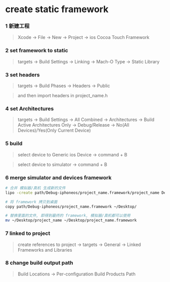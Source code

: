 # create static framework

### 1 新建工程

> Xcode -> File -> New -> Project -> ios Cocoa Touch Framework

### 2 set framework to static

> targets -> Build Settings -> Linking -> Mach-O Type -> Static Library

### 3 set headers

> targets -> Build Phases -> Headers -> Public

> and then import headers in project_name.h

### 4 set Architectures

> targets -> Build Settings -> All Combined -> Architectures -> Build Active Architectures Only -> Debug/Release -> No(All Devices)/Yes(Only Current Device)

### 5 build

> select device to Generic ios Device -> command + B

> select device to simulator -> command + B

### 6 merge simulator and devices framework

```bash
# 合并 模拟器/真机 生成新的文件
lipo -create path/Debug-iphoneos/project_name.framework/project_name Debug-iphonesimulator/project_name.framework/project_name -output ~/Desktop/project_name

# 将 framework 拷贝到桌面
copy path/Debug-iphoneos/project_name.framework ~/Desktop/

# 替换里面的文件, 即得到最终的 framework, 模拟器/真机都可以使用
mv ~/Desktop/project_name ~/Desktop/project_name.framework

```

### 7 linked to project

> create references to project -> targets -> General -> Linked Frameworks and Libraries


### 8 change build output path

> Build Locations -> Per-configuration Build Products Path